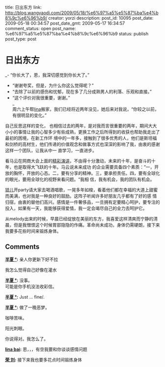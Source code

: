 title: 日出东方
link: http://blog.wangyaodi.com/2009/05/18/%e6%97%a5%e5%87%ba%e4%b8%9c%e6%96%b9/
creator: yorzi
description: 
post_id: 10095
post_date: 2009-05-18 00:34:57
post_date_gmt: 2009-05-17 16:34:57
comment_status: open
post_name: %e6%97%a5%e5%87%ba%e4%b8%9c%e6%96%b9
status: publish
post_type: post

# 日出东方

_- “你长大了，恩，我深切感觉到你长大了。”  
- “谢谢夸奖，但是，为什么你这么觉得呢？”  
- “去除了以前的感伤和忧郁，现在多了几分成熟男人的利落、乐观和直接。”  
- “这个评价对我很重要，谢谢。”  
_  
周六上午帮[lina](http://barila-bai.spaces.live.com/)搬家，我们已经将近两年没见，她后来对我说，“你较之以前，有很明显的变化。”  
  
自己反思这样的变化， 也相信过去的两年，是对我而言很重要的两年，期间大大小小的事情让我的心智多少有些成熟，更换工作之后所得到的收获也帮助我走出了最初的困境，在新工作环 境中的一年多，接触到了很多优秀的人，他们是斯坦福和剑桥的高材生，他们传递的价值观念和做事方式也深深的影响了我，由衷的感谢这样一个团队，让我从中一 直学习，一直进步。  
  
看马云在网商大会上面的[精彩演讲](http://v.youku.com/v_show/id_XOTE5ODgyMjQ=.html)，不由得十分激动，未来的十年，是奋斗的十年，也是取得大飞跃的十年。马云说未来成功 的企业需要具备四个素质：”一，开放的胸怀，开放的心态。二，要有分享的精神。三，要承担责任。四，要有全球化的眼光，要用全球化的视野来看问题。“我相 信，我有机会，我的团队有机会。  
  
[锁儿](http://surer214.spaces.live.com/)开party请大家去喝酒唱歌，一晃多年如梭，看着他们都在幸福的大道上甜蜜而美满，也对我是一种良好的鼓励。这阵子听闻许多好朋友几乎都有了好的感 情归宿，由衷的替他们高兴。感情是一件奢侈品，一旦拥有定要精心呵护，要专注的投入，如果有一天，我能够获得爱情，我一定会竭尽自己的全力去呵护它。  
  
从melody出来的时候，早晨已经绽放在美丽的东方，我喜爱这样清爽而宁静的清晨，但是我憎恨这个时候胃部隐隐的作痛。革命尚未成功，身体仍需硬朗，接下来我要多花些时间来锻炼身体。

## Comments

**[半夏 °](#229 "2009-05-24 19:20:12"):** 亲人你更新下好不拉  
  
我怎么觉得自己好像在灌水

**[半夏 °](#230 "2009-05-24 19:19:25"):** 没事。  
可能是你手机没法收彩信。

**[半夏 °](#231 "2009-05-22 04:03:57"):** Just ... fine/.

**[半夏 °](#232 "2009-05-19 16:09:08"):** 做了一晚恶梦。  
  
咖啡苦味。  
  
阳光刺眼。  
  
你说得对。我怎么了。

**[lina bai](#233 "2009-05-19 07:52:13"):** 恩，，，有空我要和你谈谈感情问题

**[荣 刘](#234 "2009-05-18 19:45:55"):** 接下来我也要多花点时间锻炼身体

